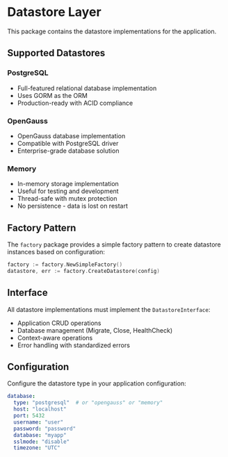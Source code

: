 # Datastore Layer

This package contains the datastore implementations for the application.

## Supported Datastores

### PostgreSQL
- Full-featured relational database implementation
- Uses GORM as the ORM
- Production-ready with ACID compliance

### OpenGauss
- OpenGauss database implementation
- Compatible with PostgreSQL driver
- Enterprise-grade database solution

### Memory
- In-memory storage implementation
- Useful for testing and development
- Thread-safe with mutex protection
- No persistence - data is lost on restart

## Factory Pattern

The `factory` package provides a simple factory pattern to create datastore instances based on configuration:

```go
factory := factory.NewSimpleFactory()
datastore, err := factory.CreateDatastore(config)
```

## Interface

All datastore implementations must implement the `DatastoreInterface`:

- Application CRUD operations
- Database management (Migrate, Close, HealthCheck)
- Context-aware operations
- Error handling with standardized errors

## Configuration

Configure the datastore type in your application configuration:

```yaml
database:
  type: "postgresql"  # or "opengauss" or "memory"
  host: "localhost"
  port: 5432
  username: "user"
  password: "password"
  database: "myapp"
  sslmode: "disable"
  timezone: "UTC"
```
